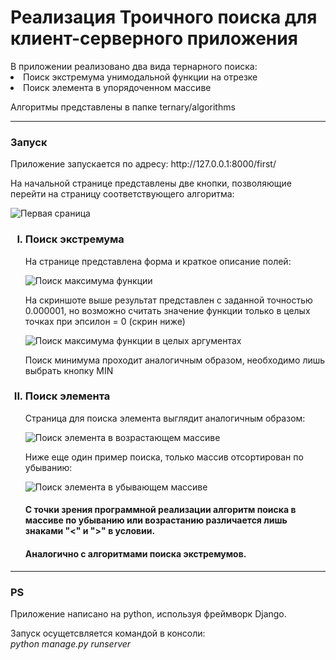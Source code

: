 <h1>Реализация Троичного поиска для клиент-серверного приложения</h1>
В приложении реализовано два вида тернарного поиска:
<li>Поиск экстремума унимодальной функции на отрезке</li>
<li>Поиск элемента в упорядоченном массиве</li>
<p>Алгоритмы представлены в папке ternary/algorithms</p>
<hr>
<h3>Запуск</h3>
<p>Приложение запускается по адресу: http://127.0.0.1:8000/first/</p>
<p>На начальной странице представлены две кнопки, позволяющие перейти на страницу 
соответствующего алгоритма:</p>
<image src="img/first_page.jpg" alt="Первая сраница">
<ol type="I">
    <h3><li>Поиск экстремума</li></h3>
        <p>На странице представлена форма и краткое описание полей:</p>
        <image src="img/extremum_max.jpg" alt="Поиск максимума функции">
        <p>На скриншоте выше результат представлен с заданной точностью 0.000001, но возможно считать значение функции только в целых точках при эпсилон = 0 (скрин ниже)</p>
        <image src="img/extremum_max_in_integer.jpg" alt="Поиск максимума функции в целых аргументах">
        <p>Поиск минимума проходит аналогичным образом, необходимо лишь выбрать кнопку MIN</p>
    <h3><li>Поиск элемента</li></h3>
        <p>Страница для поиска элемента выглядит аналогичным образом:</p>
        <image src="img/element_increased.jpg" alt="Поиск элемента в возрастающем массиве">
        <p>Ниже еще один пример поиска, только массив отсортирован по убыванию:</p>
        <image src="img/element_decreased.jpg" alt="Поиск элемента в убывающем массиве">
        <h4>С точки зрения программной реализации алгоритм поиска в массиве по убыванию или возрастанию 
            различается лишь знаками "<" и ">" в условии.</h4>
        <h4>Аналогично с алгоритмами поиска экстремумов.</h4>
</ol>
<hr>
<h3>PS</h3>
<p>Приложение написано на python, используя фреймворк Django.</p>
<p>Запуск осущетсвляется командой в консоли: <br> <i>python manage.py runserver</i></p>